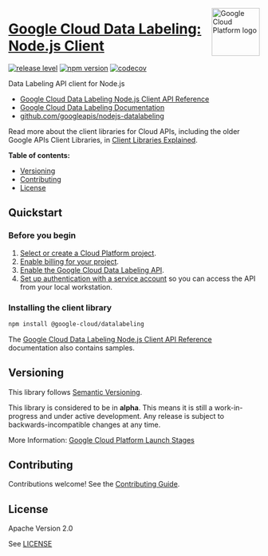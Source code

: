 [//]: # "This README.md file is auto-generated, all changes to this file will be lost."
[//]: # "To regenerate it, use `python -m synthtool`."
<img src="https://avatars2.githubusercontent.com/u/2810941?v=3&s=96" alt="Google Cloud Platform logo" title="Google Cloud Platform" align="right" height="96" width="96"/>

# [Google Cloud Data Labeling: Node.js Client](https://github.com/googleapis/nodejs-datalabeling)

[![release level](https://img.shields.io/badge/release%20level-alpha-orange.svg?style=flat)](https://cloud.google.com/terms/launch-stages)
[![npm version](https://img.shields.io/npm/v/@google-cloud/datalabeling.svg)](https://www.npmjs.org/package/@google-cloud/datalabeling)
[![codecov](https://img.shields.io/codecov/c/github/googleapis/nodejs-datalabeling/master.svg?style=flat)](https://codecov.io/gh/googleapis/nodejs-datalabeling)




Data Labeling API client for Node.js


* [Google Cloud Data Labeling Node.js Client API Reference][client-docs]
* [Google Cloud Data Labeling Documentation][product-docs]
* [github.com/googleapis/nodejs-datalabeling](https://github.com/googleapis/nodejs-datalabeling)

Read more about the client libraries for Cloud APIs, including the older
Google APIs Client Libraries, in [Client Libraries Explained][explained].

[explained]: https://cloud.google.com/apis/docs/client-libraries-explained

**Table of contents:**


* [Versioning](#versioning)
* [Contributing](#contributing)
* [License](#license)

## Quickstart

### Before you begin

1.  [Select or create a Cloud Platform project][projects].
1.  [Enable billing for your project][billing].
1.  [Enable the Google Cloud Data Labeling API][enable_api].
1.  [Set up authentication with a service account][auth] so you can access the
    API from your local workstation.

### Installing the client library

```bash
npm install @google-cloud/datalabeling
```





The [Google Cloud Data Labeling Node.js Client API Reference][client-docs] documentation
also contains samples.

## Versioning

This library follows [Semantic Versioning](http://semver.org/).




This library is considered to be in **alpha**. This means it is still a
work-in-progress and under active development. Any release is subject to
backwards-incompatible changes at any time.



More Information: [Google Cloud Platform Launch Stages][launch_stages]

[launch_stages]: https://cloud.google.com/terms/launch-stages

## Contributing

Contributions welcome! See the [Contributing Guide](https://github.com/googleapis/nodejs-datalabeling/blob/master/CONTRIBUTING.md).

## License

Apache Version 2.0

See [LICENSE](https://github.com/googleapis/nodejs-datalabeling/blob/master/LICENSE)

[client-docs]: https://cloud.google.com/nodejs/docs/reference/datalabeling/latest/
[product-docs]: https://cloud.google.com/datalabeling
[shell_img]: https://gstatic.com/cloudssh/images/open-btn.png
[projects]: https://console.cloud.google.com/project
[billing]: https://support.google.com/cloud/answer/6293499#enable-billing
[enable_api]: https://console.cloud.google.com/flows/enableapi?apiid=datalabeling.googleapis.com
[auth]: https://cloud.google.com/docs/authentication/getting-started
